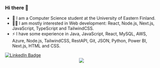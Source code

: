 ###     Hi there 👋

<!--
**Si1ex/Si1ex** is a ✨ _special_ ✨ repository because its `README.md` (this file) appears on your GitHub profile.

Here are some ideas to get you started:

- 🔭 I’m currently working on ...
- 🌱 I’m currently learning ...
- 👯 I’m looking to collaborate on ...
- 🤔 I’m looking for help with ...
- 💬 Ask me about ...
- 📫 How to reach me: ...
- 😄 Pronouns: ...
 Fun fact: ...
-->
- 📙 I am a Computer Science student at the University of Eastern Finland.
- 👨‍💻 I am mostly interested in Web development: React, Node.js, Next.js, JavaScript, TypeScript and TailwindCSS.
- ⚡ I have some experience in Java, JavaScript, React, MySQL, AWS, Azure, Node.js, TailwindCSS, RestAPI, Git, JSON, Python, Power BI, Next.js, HTML and CSS.

<div id="linkedin">
  <a href="https://www.linkedin.com/in/danielkurhinen/">
    <img src="https://img.shields.io/badge/LinkedIn-blue?style=flat&logo=linkedin&logoColor=white" alt="LinkedIn Badge"/>
  </a>
 </div>
 <div>
  <a href="https://github.com/antonkomarev/github-profile-views-counter">
    <img src="https://komarev.com/ghpvc/?username=Si1ex" alt=""/>
  </a>
 </div>
<p align="center" style="font-size: 6%">
  <a href="https://github.com/anuraghazra/github-readme-stats" style="flex: 1;">
    <img src="https://github-readme-stats.vercel.app/api?username=Si1ex&theme=darcula&show_icons=true" />
  </a>
  <a href="https://github-readme-stats.vercel.app" style="flex: 1;">
    <img src="https://github-readme-stats.vercel.app/api/top-langs/?username=Si1ex&theme=darcula" alt="" />
  </a>
</p>
